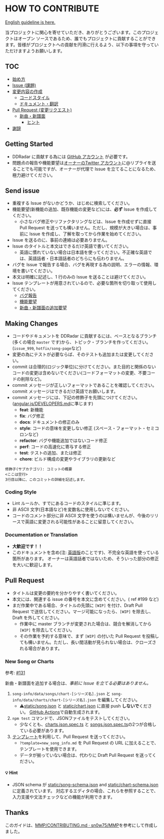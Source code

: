 # HOW TO CONTRIBUTE

[English guideline is here.](CONTRIBUTING.md)

当プロジェクトに関心を寄せていただき、ありがとうございます。このプロジェクトはオープン ソースであるため、誰でもプロジェクトに貢献することができます。皆様がプロジェクトへの貢献を円滑に行えるよう、以下の事項を守っていただけますようお願いします。

## TOC

- [始め方](#getting-started)
- [Issue (課題)](#send-issue)
- [変更内容の作成](#making-changes)
  - [コードスタイル](#coding-style)
  - [ドキュメント・翻訳](#documentation-or-translation)
- [Pull Request (変更リクエスト)](#pull-request)
  - [新曲・新譜面](#new-song-or-charts)
    - [ヒント](#bulb-hint)
- [謝辞](#thanks)

## Getting Started

- DDRadar に貢献する為には [GitHub アカウント](https://github.com/signup/free) が必要です。
- 問題点の報告や機能要望は[オーナーのTwitter アカウント](https://twitter.com/nogic1008)に@リプライを送ることでも可能ですが、オーナーが代理で Issue を立てることになるため、極力避けてください。

## Send issue

- 重複する Issue がないかどうか、はじめに検索してください。
- 機能要望(新機能の追加、既存機能の変更など)には、**必ず** Issue を作成してください。
  - 小さなバグ修正やリファクタリングなどは、Issue を作成せずに直接 Pull Request を送っても構いません。ただし、規模が大きい場合は、事前に Issue を作成し、了解を取ってから作業を始めてください。
- Issue を送るのに、事前の連絡は必要ありません。
- Issue のタイトルと本文はできるだけ英語で書いてください。
  - 英語に慣れていない場合は日本語を使ってください。不正確な英語では、英語話者・日本語話者のどちらにも伝わりません。
- バグを Issue で報告する場合、バグを再現する為の説明、エラーの情報、環境を書いてください。
- 本文は明確に記述し、1 行のみの Issue を送ることは避けてください。
- Issue テンプレートが用意されているので、必要な箇所を切り取って使用してください。
  - [バグ報告](https://github.com/ddradar/ddradar/issues/new?assignees=&labels=bug%3Abug%3A&template=bug-report-------.md&title=%5BBUG%5D)
  - [機能要望](https://github.com/ddradar/ddradar/issues/new?assignees=&labels=enhancement%3Aspeech_balloon%3A&template=feature-request.md&title=)
  - [新曲・新譜面の追加要望](https://github.com/ddradar/ddradar/issues/new?assignees=&labels=&template=new-song-info.md&title=Add%3A+%5BSONG+NAME+OR+EVENT+%2F+%E6%9B%B2%E5%90%8D%E3%81%BE%E3%81%9F%E3%81%AF%E3%82%A4%E3%83%99%E3%83%B3%E3%83%88%E3%82%92%E5%85%A5%E5%8A%9B%5D)

## Making Changes

- コードやドキュメントを DDRadar に貢献するには、ベースとなるブランチ(多くの場合 `master` です)から、トピック・ブランチを作ってください。(`issue_999`, `hotfix/song-page`など)
- 変更の為にテストが必要ならば、そのテストも追加または変更してください。
- commit は合理的(ロジック単位)に分けてください。また目的と関係のないコードの変更は含めないでください(コードフォーマットの変更、不要コードの削除など)。
- commit メッセージが正しいフォーマットであることを確認してください。commit メッセージはできるだけ英語でお願いします。
- commit メッセージには、下記の修飾子を先頭につけてください。([angular.js/DEVELOPERS.md](https://github.com/angular/angular.js/blob/master/DEVELOPERS.md#type)に準じます)
  - **feat**: 新機能
  - **fix**: バグ修正
  - **docs**: ドキュメントの修正のみ
  - **style**: コードの意味を変更しない修正 (スペース・フォーマット・セミコロンなど)
  - **refactor**: バグや機能追加ではないコード修正
  - **perf**: コードの高速化に寄与する修正
  - **test**: テストの追加、または修正
  - **chore**: ビルド構成の変更やライブラリの更新など

```text
修飾子(サブカテゴリ): コミットの概要
<ここは空行>
3行目以降に、このコミットの詳細を記述します。
```

### Coding Style

- Lint ルールか、すでにあるコードのスタイルに準じます。
- 非 ASCII 文字(日本語など)を変数名に使用しないでください。
- コードのコメント部分に非 ASCII 文字を使うのは構いませんが、今後のリリースで英語に変更される可能性があることに留意してください。

### Documentation or Translation

- **大歓迎です！！**
- このドキュメントを含め(注: [英語版](CONTRIBUTING.md)のことです)、不完全な英語を使っている箇所があります。
  オーナーは英語話者ではないため、そういった部分の修正を大いに歓迎します。

## Pull Request

- タイトルは変更の要約を分かりやすく書いてください。
- 本文には、関連する issue の番号を本文に含めてください。( ref #199 など)
- まだ作業中である場合、タイトルの先頭に `[WIP]` を付け、Draft Pull Request で送信してください。マージ可能になったら、`[WIP]` を除去し、Draft を外してください。
  - 作業中に master ブランチが変更された場合は、競合を解消してから `[WIP]` を除去してください。
  - その作業を予約する意味で、まず `[WIP]` の付いた Pull Request を投稿しても構いません。ただし、長い間活動が見られない場合は、クローズされる場合があります。

### New Song or Charts

参考: [#131](https://github.com/ddradar/ddradar/pull/131)

新曲・新譜面を追加する場合は、*事前に Issue を立てる必要はありません。*

1. `song-info/data/songs/chart-[シリーズ名].json` と `song-info/data/charts/chart-[シリーズ名].json` を編集してください。
    - :warning:[static/song.json](static/song.json) と [static/chart.json](static/chart.json) に直接 push **しないで**ください。
      [GitHub Actions](https://github.com/ddradar/ddradar/actions?query=workflow%3A%22Import+Song%22)で自動生成されます。
1. `npm test` コマンドで、JSONファイルをテストしてください。
    - 少なくとも、[charts.json.spec.ts](test/song-info/data/charts.json.spec.ts) と [songs.json.spec.ts](test/song-info/data/songs.json.spec.ts)の2つが合格している必要があります。
1. [テンプレート](.github/PULL_REQUEST_TEMPLATE/new_song_info.md)を利用して、Pull Request を送ってください。
    - `?template=new_song_info.md` を Pull Request の URL に加えることで、テンプレートを使用できます。
    - データが揃っていない場合は、代わりに Draft Pull Request を送ってください。

#### :bulb: Hint

- JSON schema が [static/song-schema.json](static/song-schema.json) and [static/chart-schema.json](static/chart-schema.json)に定義されています。
  対応するエディタの場合、これらを参照することで、入力支援や文法チェックなどの機能が利用できます。

## Thanks

このガイドは、[MMP/CONTRIBUTING.md · sn0w75/MMP](https://github.com/sn0w75/MMP/blob/master/CONTRIBUTING.md)を参考にして作成しました。
